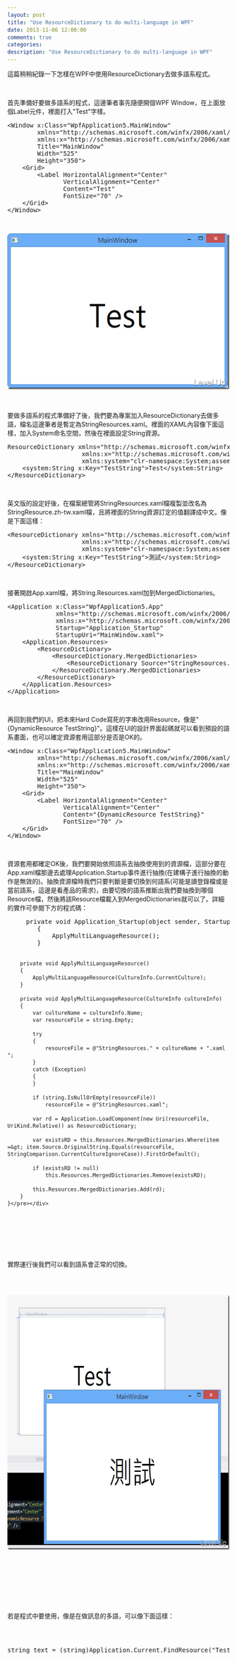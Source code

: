```yaml
---
layout: post
title: "Use ResourceDictionary to do multi-language in WPF"
date: 2013-11-06 12:00:00
comments: true
categories: 
description: "Use ResourceDictionary to do multi-language in WPF"
---
```

<p>這篇稍稍紀錄一下怎樣在WPF中使用ResourceDictionary去做多語系程式。</p>  <p> </p>  <p>首先準備好要做多語系的程式，這邊筆者事先隨便開個WPF Window，在上面放個Label元件，裡面打入"Test"字樣。</p>  <p>   </p><div id="scid:812469c5-0cb0-4c63-8c15-c81123a09de7:99638646-f575-42f1-b0c8-1f5675ff1fd2" class="wlWriterSmartContent" style="float: none; padding-bottom: 0px; padding-top: 0px; padding-left: 0px; margin: 0px; display: inline; padding-right: 0px"><pre name="code" class="xml">&lt;Window x:Class="WpfApplication5.MainWindow"
        xmlns="http://schemas.microsoft.com/winfx/2006/xaml/presentation"
        xmlns:x="http://schemas.microsoft.com/winfx/2006/xaml"
        Title="MainWindow"
        Width="525"
        Height="350"&gt;
    &lt;Grid&gt;
        &lt;Label HorizontalAlignment="Center"
               VerticalAlignment="Center"
               Content="Test"
               FontSize="70" /&gt;
    &lt;/Grid&gt;
&lt;/Window&gt;
</pre></div>


<p> </p>

<p><img style="border-top: 0px; border-right: 0px; border-bottom: 0px; border-left: 0px" border="0" alt="image" src="\images\posts\4066d006-7d5c-4080-9dd8-fbe285bc438d\image_thumb_1.png" width="529" height="354" /> </p>

<p> </p>

<p>要做多語系的程式準備好了後，我們要為專案加入ResourceDictionary去做多語，檔名這邊筆者是暫定為StringResources.xaml。裡面的XAML內容像下面這樣，加入System命名空間，然後在裡面設定String資源。</p>

<div id="scid:812469c5-0cb0-4c63-8c15-c81123a09de7:000d1acc-3ccb-4fcc-b114-4a0894ee147b" class="wlWriterSmartContent" style="float: none; padding-bottom: 0px; padding-top: 0px; padding-left: 0px; margin: 0px; display: inline; padding-right: 0px"><pre name="code" class="xml">ResourceDictionary xmlns="http://schemas.microsoft.com/winfx/2006/xaml/presentation"
                    xmlns:x="http://schemas.microsoft.com/winfx/2006/xaml"
                    xmlns:system="clr-namespace:System;assembly=mscorlib"&gt;
    &lt;system:String x:Key="TestString"&gt;Test&lt;/system:String&gt;
&lt;/ResourceDictionary&gt;</pre></div>

<p> </p>

<p>英文版的設定好後，在檔案總管將StringResources.xaml檔複製並改名為StringResource.zh-tw.xaml檔，且將裡面的String資源訂定的值翻譯成中文。像是下面這樣：</p>

<div id="scid:812469c5-0cb0-4c63-8c15-c81123a09de7:da757e07-a1a3-49be-bad5-d836d751799b" class="wlWriterSmartContent" style="float: none; padding-bottom: 0px; padding-top: 0px; padding-left: 0px; margin: 0px; display: inline; padding-right: 0px"><pre name="code" class="xml">&lt;ResourceDictionary xmlns="http://schemas.microsoft.com/winfx/2006/xaml/presentation"
                    xmlns:x="http://schemas.microsoft.com/winfx/2006/xaml"
                    xmlns:system="clr-namespace:System;assembly=mscorlib"&gt;
    &lt;system:String x:Key="TestString"&gt;測試&lt;/system:String&gt;
&lt;/ResourceDictionary&gt;</pre></div>

<p> </p>

<p>接著開啟App.xaml檔，將String.Resources.xaml加到MergedDictionaries。</p>

<div id="scid:812469c5-0cb0-4c63-8c15-c81123a09de7:3e93a8c6-35f0-4ff3-b8ae-870906a52033" class="wlWriterSmartContent" style="float: none; padding-bottom: 0px; padding-top: 0px; padding-left: 0px; margin: 0px; display: inline; padding-right: 0px"><pre name="code" class="xml">&lt;Application x:Class="WpfApplication5.App"
             xmlns="http://schemas.microsoft.com/winfx/2006/xaml/presentation"
             xmlns:x="http://schemas.microsoft.com/winfx/2006/xaml"
             Startup="Application_Startup"
             StartupUri="MainWindow.xaml"&gt;
    &lt;Application.Resources&gt;
        &lt;ResourceDictionary&gt;
            &lt;ResourceDictionary.MergedDictionaries&gt;
                &lt;ResourceDictionary Source="StringResources.xaml" /&gt;
            &lt;/ResourceDictionary.MergedDictionaries&gt;
        &lt;/ResourceDictionary&gt;
    &lt;/Application.Resources&gt;
&lt;/Application&gt;</pre></div>

<p> </p>

<p>再回到我們的UI，把本來Hard Code寫死的字串改用Resource，像是"{DynamicResource TestString}"。這樣在UI的設計界面起碼就可以看到預設的語系畫面，也可以確定資源套用這部分是否是OK的。</p>

<div id="scid:812469c5-0cb0-4c63-8c15-c81123a09de7:6c0432f9-08db-4ae4-a916-c67eeab00af7" class="wlWriterSmartContent" style="float: none; padding-bottom: 0px; padding-top: 0px; padding-left: 0px; margin: 0px; display: inline; padding-right: 0px"><pre name="code" class="xml">&lt;Window x:Class="WpfApplication5.MainWindow"
        xmlns="http://schemas.microsoft.com/winfx/2006/xaml/presentation"
        xmlns:x="http://schemas.microsoft.com/winfx/2006/xaml"
        Title="MainWindow"
        Width="525"
        Height="350"&gt;
    &lt;Grid&gt;
        &lt;Label HorizontalAlignment="Center"
               VerticalAlignment="Center"
               Content="{DynamicResource TestString}"
               FontSize="70" /&gt;
    &lt;/Grid&gt;
&lt;/Window&gt;
</pre></div>

<p> </p>

<p>資源套用都確定OK後，我們要開始依照語系去抽換使用到的資源檔，這部分要在App.xaml檔那邊去處理Application.Startup事件進行抽換(在建構子進行抽換的動作是無效的)。抽換資源檔時我們只要判斷是要切換到何語系(可能是讀登錄檔或是當前語系，這邊是看產品的需求)，由要切換的語系推斷出我們要抽換到哪個Resource檔，然後將該Resource檔載入到MergedDictionaries就可以了。詳細的實作可參閱下方的程式碼：</p>

<div id="scid:812469c5-0cb0-4c63-8c15-c81123a09de7:f1d5afdb-227f-4a98-bc07-ca2d09ff7a2b" class="wlWriterSmartContent" style="float: none; padding-bottom: 0px; padding-top: 0px; padding-left: 0px; margin: 0px; display: inline; padding-right: 0px"><pre name="code" class="xml">		private void Application_Startup(object sender, StartupEventArgs e)
		{
			ApplyMultiLanguageResource();
		}

		private void ApplyMultiLanguageResource()
		{
			ApplyMultiLanguageResource(CultureInfo.CurrentCulture);
		}

		private void ApplyMultiLanguageResource(CultureInfo cultureInfo)
		{
			var cultureName = cultureInfo.Name;
			var resourceFile = string.Empty;

			try
			{
				resourceFile = @"StringResources." + cultureName + ".xaml ";
			}
			catch (Exception)
			{
			}

			if (string.IsNullOrEmpty(resourceFile))
				resourceFile = @"StringResources.xaml";

			var rd = Application.LoadComponent(new Uri(resourceFile, UriKind.Relative)) as ResourceDictionary;

			var existsRD = this.Resources.MergedDictionaries.Where(item =&gt; item.Source.OriginalString.Equals(resourceFile, StringComparison.CurrentCultureIgnoreCase)).FirstOrDefault();

			if (existsRD != null)
				this.Resources.MergedDictionaries.Remove(existsRD);

			this.Resources.MergedDictionaries.Add(rd);
		}
	}</pre></div>

<p> </p>

<p>實際運行後我們可以看到語系會正常的切換。</p>

<p><img style="border-top: 0px; border-right: 0px; border-bottom: 0px; border-left: 0px" border="0" alt="image" src="\images\posts\4066d006-7d5c-4080-9dd8-fbe285bc438d\image_thumb.png" width="659" height="578" /> </p>

<p> </p>

<p>若是程式中要使用，像是在做訊息的多語，可以像下面這樣：</p>

<div id="scid:812469c5-0cb0-4c63-8c15-c81123a09de7:484d79bd-9fba-474d-9f46-148376d7a26f" class="wlWriterSmartContent" style="float: none; padding-bottom: 0px; padding-top: 0px; padding-left: 0px; margin: 0px; display: inline; padding-right: 0px"><pre name="code" class="c#">string text = (string)Application.Current.FindResource("TestString");</pre></div>